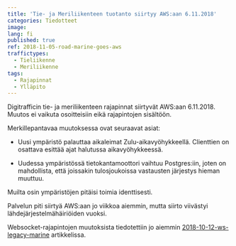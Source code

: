 ```yaml
---
title: 'Tie- ja Meriliikenteen tuotanto siirtyy AWS:aan 6.11.2018'
categories: Tiedotteet
image: 
lang: fi
published: true
ref: 2018-11-05-road-marine-goes-aws
traffictypes:
  - Tieliikenne
  - Meriliikenne
tags:
  - Rajapinnat
  - Ylläpito
---
```


Digitrafficin tie- ja meriliikenteen rajapinnat siirtyvät AWS:aan 6.11.2018. 
Muutos ei vaikuta osoitteisiin eikä rajapintojen sisältöön.  

Merkillepantavaa muutoksessa ovat seuraavat asiat:

* Uusi ympäristö palauttaa aikaleimat Zulu-aikavyöhykkeellä. Clienttien on osattava esittää ajat 
halutussa aikavyöhykkeessä.

* Uudessa ympäristössä tietokantamoottori vaihtuu Postgres:iin, joten on mahdollista, että
joissakin tulosjoukoissa vastausten järjestys hieman muuttuu.
 
Muilta osin ympäristöjen pitäisi toimia identtisesti.

Palvelun piti siirtyä AWS:aan jo viikkoa aiemmin, mutta siirto viivästyi lähdejärjestelmähäiriöiden vuoksi.

Websocket-rajapintojen muutoksista tiedotettiin jo aiemmin
[2018-10-12-ws-legacy-marine](https://www.digitraffic.fi/tiedotteet/2018/10/12/ws-legacy-marine.html) 
artikkelissa.